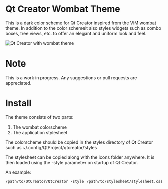 Qt Creator Wombat Theme
=======================

This is a dark color scheme for Qt Creator inspired from the VIM [wombat][1] theme. In addition to the color schemeit also styles widgets such as combo boxes, tree views, etc. to offer an elegant and uniform look and feel.

![Qt Creator with wombat theme](http://i.imgur.com/eqXMhz1.png)


Note
====

This is a work in progress. Any suggestions or pull requests are appreciated.


Install
=======

The theme consists of two parts:

1. The wombat colorscheme
2. The application stylesheet

The colorscheme should be copied in the styles directory of Qt Creator such as ~/.config/QtProject/qtcreator/styles

The stylesheet can be copied along with the icons folder anywhere. It is then loaded using the -style parameter on startup of Qt Creator.

An example:
```
/path/to/QtCreator/QtCreator -style /path/to/stylesheet/stylesheet.css
```


[1]: http://dengmao.wordpress.com/2007/01/22/vim-color-scheme-wombat/
